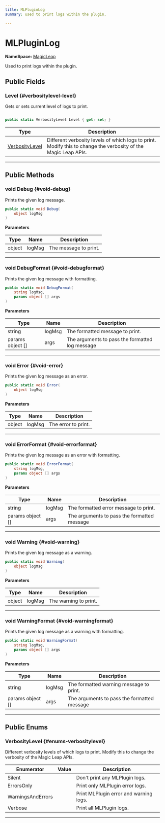 ```yaml
---
title: MLPluginLog
summary: used to print logs within the plugin. 

---
```


# MLPluginLog



**NameSpace:** 
[MagicLeap](/versioned_docs/version-22-Feb-2023/unity-api/api/UnityEngine.XR.MagicLeap/UnityEngine.XR.MagicLeap.md) 


Used to print logs within the plugin.   





## Public Fields

### Level {#verbositylevel-level}

Gets or sets current level of logs to print. 

```csharp

public static VerbosityLevel Level { get; set; }

```

| Type | Description  | 
|--|--|
| [VerbosityLevel](/versioned_docs/version-22-Feb-2023/unity-api/api/UnityEngine.XR.MagicLeap/UnityEngine.XR.MagicLeap.MLPluginLog.md#enums-verbositylevel) | Different verbosity levels of which logs to print. Modify this to change the verbosity of the Magic Leap APIs.  |





-----------

## Public Methods

### void Debug {#void-debug}

Prints the given log message. 

```csharp
public static void Debug(
    object logMsg
)
```


**Parameters**

| Type | Name  | Description  | 
|--|--|--|
| object |logMsg|The message to print.|






-----------

### void DebugFormat {#void-debugformat}

Prints the given log message with formatting. 

```csharp
public static void DebugFormat(
    string logMsg,
    params object [] args
)
```


**Parameters**

| Type | Name  | Description  | 
|--|--|--|
| string |logMsg|The formatted message to print.|
| params object [] |args|The arguments to pass the formatted log message|






-----------

### void Error {#void-error}

Prints the given log message as an error. 

```csharp
public static void Error(
    object logMsg
)
```


**Parameters**

| Type | Name  | Description  | 
|--|--|--|
| object |logMsg|The error to print.|






-----------

### void ErrorFormat {#void-errorformat}

Prints the given log message as an error with formatting. 

```csharp
public static void ErrorFormat(
    string logMsg,
    params object [] args
)
```


**Parameters**

| Type | Name  | Description  | 
|--|--|--|
| string |logMsg|The formatted error message to print.|
| params object [] |args|The arguments to pass the formatted message|






-----------

### void Warning {#void-warning}

Prints the given log message as a warning. 

```csharp
public static void Warning(
    object logMsg
)
```


**Parameters**

| Type | Name  | Description  | 
|--|--|--|
| object |logMsg|The warning to print.|






-----------

### void WarningFormat {#void-warningformat}

Prints the given log message as a warning with formatting. 

```csharp
public static void WarningFormat(
    string logMsg,
    params object [] args
)
```


**Parameters**

| Type | Name  | Description  | 
|--|--|--|
| string |logMsg|The formatted warning message to print.|
| params object [] |args|The arguments to pass the formatted message|






-----------

## Public Enums

### VerbosityLevel {#enums-verbositylevel}

Different verbosity levels of which logs to print. Modify this to change the verbosity of the Magic Leap APIs. 

| Enumerator | Value | Description |
| ---------- | ----- | ----------- |
| Silent | | Don't print any MLPlugin logs.   |
| ErrorsOnly | | Print only MLPlugin error logs.   |
| WarningsAndErrors | | Print MLPlugin error and warning logs.   |
| Verbose | | Print all MLPlugin logs.   |








-----------


